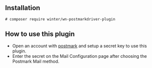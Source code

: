 ## Installation

```
# composer require winter/wn-postmarkdriver-plugin
```

## How to use this plugin

- Open an account with [postmark](https://postmarkapp.com/) and setup a secret key to use this plugin.
- Enter the secret on the Mail Configuration page after choosing the Postmark Mail method.
